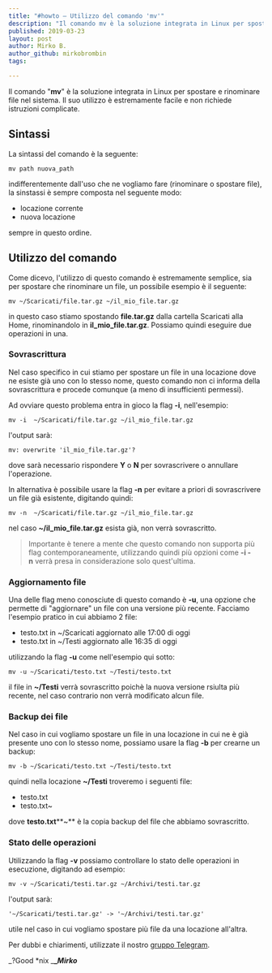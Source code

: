 ```yaml
---
title: "#howto – Utilizzo del comando 'mv'"
description: "Il comando mv è la soluzione integrata in Linux per spostare e rinominare file nel sistema. Il suo utilizzo è estremamente facile e non richiede istruzioni complicate."
published: 2019-03-23
layout: post
author: Mirko B.
author_github: mirkobrombin
tags:

---
```

Il comando "**mv**" è la soluzione integrata in Linux per spostare e rinominare file nel sistema. Il suo utilizzo è estremamente facile e non richiede istruzioni complicate.

## Sintassi

La sintassi del comando è la seguente:

    mv path nuova_path

indifferentemente dall'uso che ne vogliamo fare (rinominare o spostare file), la sinstassi è sempre composta nel seguente modo:

*   locazione corrente
*   nuova locazione

sempre in questo ordine.

## Utilizzo del comando

Come dicevo, l'utilizzo di questo comando è estremamente semplice, sia per spostare che rinominare un file, un possibile esempio è il seguente:

    mv ~/Scaricati/file.tar.gz ~/il_mio_file.tar.gz

in questo caso stiamo spostando **file.tar.gz** dalla cartella Scaricati alla Home, rinominandolo in **il_mio_file.tar.gz**. Possiamo quindi eseguire due operazioni in una.

### Sovrascrittura

Nel caso specifico in cui stiamo per spostare un file in una locazione dove ne esiste già uno con lo stesso nome, questo comando non ci informa della sovrascrittura e procede comunque (a meno di insufficienti permessi).

Ad ovviare questo problema entra in gioco la flag **-i**, nell'esempio:

    mv -i  ~/Scaricati/file.tar.gz ~/il_mio_file.tar.gz

l'output sarà:

    mv: overwrite 'il_mio_file.tar.gz'?

dove sarà necessario rispondere **Y** o **N** per sovrascrivere o annullare l'operazione.

In alternativa è possibile usare la flag **-n** per evitare a priori di sovrascrivere un file già esistente, digitando quindi:

    mv -n  ~/Scaricati/file.tar.gz ~/il_mio_file.tar.gz

nel caso **~/il_mio_file.tar.gz** esista già, non verrà sovrascritto.

> Importante è tenere a mente che questo comando non supporta più flag contemporaneamente, utilizzando quindi più opzioni come **-i -n** verrà presa in considerazione solo quest'ultima.

### Aggiornamento file

Una delle flag meno conosciute di questo comando è **-u**, una opzione che permette di "aggiornare" un file con una versione più recente. Facciamo l'esempio pratico in cui abbiamo 2 file:

*   testo.txt in ~/Scaricati aggiornato alle 17:00 di oggi
*   testo.txt in ~/Testi aggiornato alle 16:35 di oggi

utilizzando la flag **-u** come nell'esempio qui sotto:

    mv -u ~/Scaricati/testo.txt ~/Testi/testo.txt

il file in **~/Testi** verrà sovrascritto poichè la nuova versione rsiulta più recente, nel caso contrario non verrà modificato alcun file.

### Backup dei file

Nel caso in cui vogliamo spostare un file in una locazione in cui ne è già presente uno con lo stesso nome, possiamo usare la flag **-b** per crearne un backup:

    mv -b ~/Scaricati/testo.txt ~/Testi/testo.txt

quindi nella locazione **~/Testi** troveremo i seguenti file:

*   testo.txt
*   testo.txt~

dove **testo.txt****~** è la copia backup del file che abbiamo sovrascritto.

### Stato delle operazioni

Utilizzando la flag **-v** possiamo controllare lo stato delle operazioni in esecuzione, digitando ad esempio:

    mv -v ~/Scaricati/testi.tar.gz ~/Archivi/testi.tar.gz

l'output sarà:

    '~/Scaricati/testi.tar.gz' -> '~/Archivi/testi.tar.gz'

utile nel caso in cui vogliamo spostare più file da una locazione all'altra.

Per dubbi e chiarimenti, utilizzate il nostro [gruppo Telegram](https://t.me/gentedilinux).

_?Good *nix _**__Mirko_**